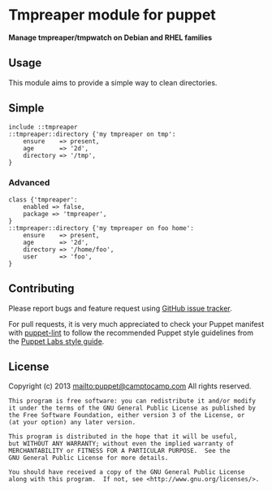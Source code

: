 # Tmpreaper module for puppet

**Manage tmpreaper/tmpwatch on Debian and RHEL families**

## Usage
This module aims to provide a simple way to clean directories.

## Simple
```Puppet
include ::tmpreaper
::tmpreaper::directory {'my tmpreaper on tmp':
	ensure    => present,
	age       => '2d',
	directory => '/tmp',
}
```

### Advanced
```Puppet
class {'tmpreaper':
	enabled => false,
	package => 'tmpreaper',
}
::tmpreaper::directory {'my tmpreaper on foo home':
	ensure    => present,
	age       => '2d',
	directory => '/home/foo',
	user 	  => 'foo',
}
```

## Contributing

Please report bugs and feature request using [GitHub issue
tracker](https://github.com/camptocamp/puppet-tmpreaper/issues).

For pull requests, it is very much appreciated to check your Puppet manifest
with [puppet-lint](https://github.com/camptocamp/puppet-tmpreaper/issues) to follow the recommended Puppet style guidelines from the
[Puppet Labs style guide](http://docs.puppetlabs.com/guides/style_guide.html).

## License

Copyright (c) 2013 <mailto:puppet@camptocamp.com> All rights reserved.

    This program is free software: you can redistribute it and/or modify
    it under the terms of the GNU General Public License as published by
    the Free Software Foundation, either version 3 of the License, or
    (at your option) any later version.

    This program is distributed in the hope that it will be useful,
    but WITHOUT ANY WARRANTY; without even the implied warranty of
    MERCHANTABILITY or FITNESS FOR A PARTICULAR PURPOSE.  See the
    GNU General Public License for more details.

    You should have received a copy of the GNU General Public License
    along with this program.  If not, see <http://www.gnu.org/licenses/>.

